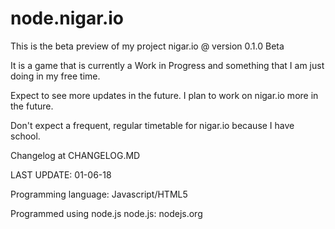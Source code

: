 # node.nigar.io
This is the beta preview of my project nigar.io @ version 0.1.0 Beta

It is a game that is currently a Work in Progress and something that I am just doing in my free time.

Expect to see more updates in the future. I plan to work on nigar.io more in the future.

Don't expect a frequent, regular timetable for nigar.io because I have school.

Changelog at CHANGELOG.MD

LAST UPDATE: 01-06-18

Programming language: Javascript/HTML5

Programmed using node.js
node.js: nodejs.org
